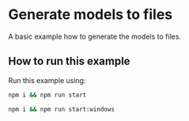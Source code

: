 # Generate models to files

A basic example how to generate the models to files.

## How to run this example
Run this example using:

```sh
npm i && npm run start
```
```sh
npm i && npm run start:windows
```